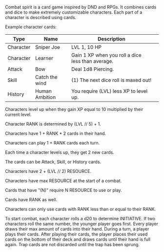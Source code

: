 Combat spirit is a card game inspired by DND and RPGs.
It combines cards and dice to make extremely customizable characters.
Each part of a character is described using cards.

Example character cards:

| Type | Name | Description |  |
| ---- | ---- | ---- | ---- |
| Character | Sniper Joe | LVL 1, 10 HP |  |
| Character | Learner | Gain 1 XP when you roll a dice less than average. |  |
| Attack | Bow | Deal 1d8 Piercing. |  |
| Skill | Catch the wind | (1) The next dice roll is maxed out! |  |
| History | Human Ambition | You require (LVL) less XP to level up. |  |

Characters level up when they gain XP equal to 10 multiplied by their current level.

Character RANK is determined by (LVL // 5) + 1.

Characters have 1 + RANK * 2 cards in their hand.

Characters can play 1 + RANK cards each turn.

Each time a character levels up, they get 2 new cards.

The cards can be Attack, Skill, or History cards.

Characters have 2 + (LVL // 2) RESOURCE.

Characters have max RESOURCE at the start of a combat.

Cards that have "(N)" require N RESOURCE to use or play.

Cards have RANK as well.

Characters can only use cards with RANK less than or equal to their RANK.

To start combat, each character rolls a d20 to determine INITIATIVE.
If two characters roll the same number, the younger player goes first.
Every player draws their max amount of cards into their hand.
During a turn, a player plays their cards.
After playing their cards, the player places their used cards on the bottom of their deck and draws cards until their hand is full again.
Trap cards are not discarded until the trap has been sprung.

